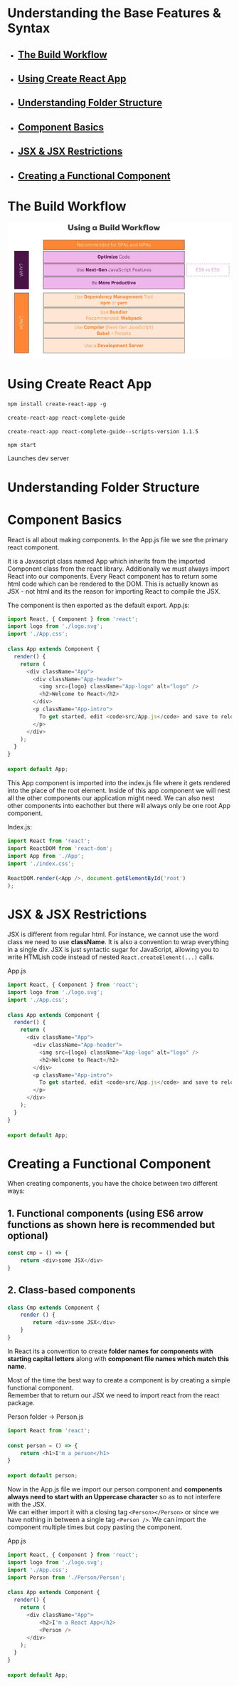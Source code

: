 # Understanding the Base Features & Syntax

- ## [The Build Workflow](#The_Build_Workflow)
- ## [Using Create React App](#Using_Create_React_App)
- ## [Understanding Folder Structure](#Understanding_Folder_Structure)
- ## [Component Basics](#Component_Basics)

- ## [JSX & JSX Restrictions](#JSX_&_JSX_Restrictions)
- ## [Creating a Functional Component](#Creating_a_Functional_Component)

# <a name="The_Build_Workflow"></a> The Build Workflow

![build-workflow](./images/03-base-features/build-workflow.png)

# <a name="Using_Create_React_App"></a> Using Create React App

`npm install create-react-app -g`

`create-react-app react-complete-guide`

`create-react-app react-complete-guide--scripts-version 1.1.5`

    npm start

Launches dev server

# <a name="Understanding_Folder_Structure"></a> Understanding Folder Structure

# <a name="Component_Basics"></a> Component Basics

React is all about making components.  In the App.js file we see the primary react component.

It is a Javascript class named App which inherits from the imported Component class from the react library.  Additionally we must always import React into our components.  Every React component has to return some html code which can be rendered to the DOM.  This is actually known as JSX - not html and its the reason for importing React to compile the JSX.   

The component is then exported as the default export.
App.js: 
```js
import React, { Component } from 'react';
import logo from './logo.svg';
import './App.css';

class App extends Component {
  render() {
    return (
      <div className="App">
        <div className="App-header">
          <img src={logo} className="App-logo" alt="logo" />
          <h2>Welcome to React</h2>
        </div>
        <p className="App-intro">
          To get started, edit <code>src/App.js</code> and save to reload.
        </p>
      </div>
    );
  }
}

export default App;
```
This App component is imported into the index.js file where it gets rendered into the place of the root element.  Inside of this app component we will nest all the other components our application might need.  We can also nest other components into eachother but there will always only be one root App component.  

Index.js:
```js
import React from 'react';
import ReactDOM from 'react-dom';
import App from './App';
import './index.css';

ReactDOM.render(<App />, document.getElementById('root')
);
```

# <a name="JSX & JSX Restrictions"></a> JSX & JSX Restrictions

JSX is different from regular html.  For instance, we cannot use the word class we need to use **className**. It is also a convention to wrap everything in a single div.  JSX is just syntactic sugar for JavaScript, allowing you to write HTMLish code instead of nested `React.createElement(...)` calls. 

App.js
```js
import React, { Component } from 'react';
import logo from './logo.svg';
import './App.css';

class App extends Component {
  render() {
    return (                                                                // Notice parenthesis 
      <div className="App">                                                 // Wrapping div
        <div className="App-header">
          <img src={logo} className="App-logo" alt="logo" />                // className 
          <h2>Welcome to React</h2>
        </div>
        <p className="App-intro">
          To get started, edit <code>src/App.js</code> and save to reload.
        </p>
      </div>
    );                                                                      // Notice parenthesis
  }
}

export default App;
```
# <a name="Creating a Functional Component"></a> Creating a Functional Component

When creating components, you have the choice between two different ways:
## 1. Functional components (using ES6 arrow functions as shown here is recommended but optional)
```js
const cmp = () => { 
    return <div>some JSX</div> 
} 
```
## 2. Class-based components 
```js
class Cmp extends Component { 
    render () {
        return <div>some JSX</div> 
    } 
}
```
In React its a convention to create **folder names for components with starting capital letters** along with **component file names which match this name**. 

Most of the time the best way to create a component is by creating a simple functional component.  
Remember that to return our JSX we need to import react from the react package.  

Person folder -> Person.js
```js
import React from 'react';

const person = () => {
    return <h1>I'm a person</h1>
}

export default person;
```

Now in the App.js file we import our person component and **components always need to start with an Uppercase character** so as to not interfere with the JSX.  
We can either import it with a closing tag `<Person></Person>` or since we have nothing in between a single tag `<Person />`. 
We can import the component multiple times but copy pasting the component.

App.js
```js
import React, { Component } from 'react';
import logo from './logo.svg';
import './App.css';
import Person from './Person/Person';

class App extends Component {
  render() {
    return (                                                                 
      <div className="App">
          <h2>I'm a React App</h2>
          <Person />
      </div>
    );                                                                      
  }
}

export default App;
```